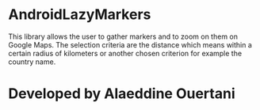 # AndroidLazyMarkers
This library allows the user to gather markers and to zoom on them on Google Maps. The selection criteria are the distance which means within a certain radius of kilometers or another chosen criterion for example the country name.

# Developed by Alaeddine Ouertani 
